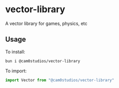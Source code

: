 # vector-library
A vector library for games, physics, etc

## Usage
To install:
```bash
bun i @cam0studios/vector-library
```
To import:
```js
import Vector from "@cam0studios/vector-library"
```